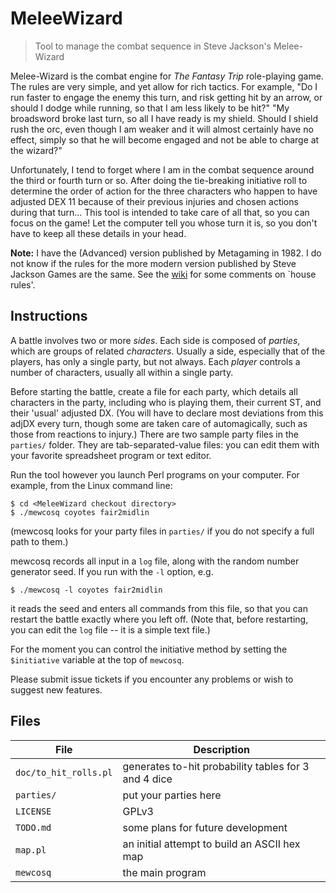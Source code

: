 # MeleeWizard
> Tool to manage the combat sequence in Steve Jackson's Melee-Wizard

Melee-Wizard is the combat engine for *The Fantasy Trip* role-playing game.
The rules are very simple, and yet allow for rich tactics.  For example,
"Do I run faster
to engage the enemy this turn, and risk getting hit by an arrow, or should I
dodge while running, so that I am less likely to be hit?"
"My broadsword broke
last turn, so all I have ready is my shield.  Should I shield
rush the orc, even though I am weaker and it will almost certainly have no
effect, simply so that he will become engaged and not be able to charge at
the wizard?"

Unfortunately, I tend to forget where I am in the combat sequence around the
third or fourth turn or so.  After doing the tie-breaking initiative roll to
determine the order of action for the three characters who happen to have
adjusted DEX 11 because of their previous injuries and chosen actions during
that turn...  This tool is intended to take care of all that, so you can
focus on the game!  Let the computer tell you whose turn it is, so you don't
have to keep all these details in your head.

**Note:** I have the (Advanced) version published by Metagaming in 1982.  I
  do not know if the rules for the more modern version published by Steve
  Jackson Games are the same.  See the [wiki](https://github.com/d-rideout/MeleeWizard/wiki) for some comments on `house rules'.

## Instructions

A battle involves two or more *sides*.  Each side is composed of *parties*,
which are groups of related *characters*.  Usually a side, especially that of
the players, has only a single party, but not always.  Each *player* controls
a number of characters, usually all within a single party.

Before starting the battle, create a file for each party, which details all
characters in the party, including who is playing them, their current ST, and
their 'usual' adjusted DX.  (You will have to declare most deviations from this
adjDX every turn, though some are taken care of automagically, such as those
from reactions to injury.)
There are two sample party files in the `parties/` folder.
They are tab-separated-value files: you can edit them with your favorite
spreadsheet program or text editor.

Run the tool however you launch Perl programs on your computer.  For
example, from the Linux command line:
```
$ cd <MeleeWizard checkout directory>
$ ./mewcosq coyotes fair2midlin
```
(mewcosq looks for your party files in `parties/` if you do not specify a
full path to them.)

mewcosq records all input in a `log` file, along with the random number generator
seed.  If you run with the `-l` option, e.g.
```
$ ./mewcosq -l coyotes fair2midlin
```
it reads the seed and enters all commands from this file, so that you can
restart the battle exactly where you left off.  (Note that, before
restarting, you can edit the `log` file -- it is a simple text file.)

For the moment you can control the initiative method by setting the
`$initiative` variable at the top of `mewcosq`.

Please submit issue tickets if you encounter any problems or wish to suggest
new features.

## Files

<!-- trying to get it to underline column headers below -->
__File__ | __Description__
---- | -----------
`doc/to_hit_rolls.pl` | generates to-hit probability tables for 3 and 4 dice
`parties/` | put your parties here
`LICENSE` | GPLv3
`TODO.md` | some plans for future development
`map.pl`  | an initial attempt to build an ASCII hex map
`mewcosq` | the main program
